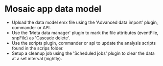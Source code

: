 # Mosaic app data model

- Upload the data model emx file using the 'Advanced data import' plugin, commander or API.
- Use the 'Meta data manager' plugin to mark the file attributes (eventFile, snpFile) as 'Cascade delete'.
- Use the scripts plugin, commander or api to update the analysis scripts found in the scrips folder. 
- Setup a cleanup job using the 'Scheduled jobs' plugin to clear the data at a set interval (nightly).   
